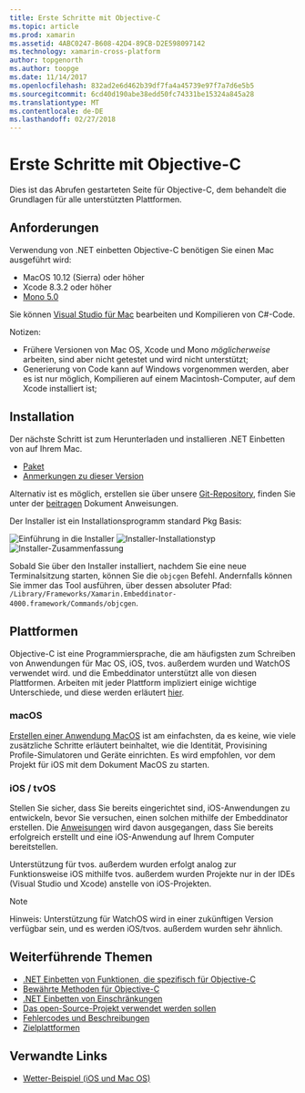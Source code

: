 ```yaml
---
title: Erste Schritte mit Objective-C
ms.topic: article
ms.prod: xamarin
ms.assetid: 4ABC0247-B608-42D4-89CB-D2E598097142
ms.technology: xamarin-cross-platform
author: topgenorth
ms.author: toopge
ms.date: 11/14/2017
ms.openlocfilehash: 832ad2e6d462b39df7fa4a45739e97f7a7d6e5b5
ms.sourcegitcommit: 6cd40d190abe38edd50fc74331be15324a845a28
ms.translationtype: MT
ms.contentlocale: de-DE
ms.lasthandoff: 02/27/2018
---
```

# <a name="getting-started-with-objective-c"></a>Erste Schritte mit Objective-C

Dies ist das Abrufen gestarteten Seite für Objective-C, dem behandelt die Grundlagen für alle unterstützten Plattformen.


## <a name="requirements"></a>Anforderungen

Verwendung von .NET einbetten Objective-C benötigen Sie einen Mac ausgeführt wird:

* MacOS 10.12 (Sierra) oder höher
* Xcode 8.3.2 oder höher
* [Mono 5.0](http://www.mono-project.com/download/)

Sie können [Visual Studio für Mac](https://www.visualstudio.com/vs/visual-studio-mac/) bearbeiten und Kompilieren von C#-Code.


Notizen:

* Frühere Versionen von Mac OS, Xcode und Mono _möglicherweise_ arbeiten, sind aber nicht getestet und wird nicht unterstützt;
* Generierung von Code kann auf Windows vorgenommen werden, aber es ist nur möglich, Kompilieren auf einem Macintosh-Computer, auf dem Xcode installiert ist;


## <a name="installation"></a>Installation

Der nächste Schritt ist zum Herunterladen und installieren .NET Einbetten von auf Ihrem Mac.

* [Paket](https://dl.xamarin.com/embeddinator/Xamarin.Embeddinator-4000-0.2.0.79.pkg)
* [Anmerkungen zu dieser Version](https://github.com/mono/Embeddinator-4000/tree/master/docs/releases)

Alternativ ist es möglich, erstellen sie über unsere [Git-Repository](https://github.com/mono/Embeddinator-4000/tree/objc), finden Sie unter der [beitragen](https://github.com/mono/Embeddinator-4000/blob/master/docs/Contributing.md) Dokument Anweisungen.

Der Installer ist ein Installationsprogramm standard Pkg Basis:

![Einführung in die Installer](images/install1.png)
![Installer-Installationstyp](images/install2.png)
![Installer-Zusammenfassung](images/install3.png)

Sobald Sie über den Installer installiert, nachdem Sie eine neue Terminalsitzung starten, können Sie die `objcgen` Befehl.
Andernfalls können Sie immer das Tool ausführen, über dessen absoluter Pfad: `/Library/Frameworks/Xamarin.Embeddinator-4000.framework/Commands/objcgen`.

## <a name="platforms"></a>Plattformen

Objective-C ist eine Programmiersprache, die am häufigsten zum Schreiben von Anwendungen für Mac OS, iOS, tvos. außerdem wurden und WatchOS verwendet wird. und die Embeddinator unterstützt alle von diesen Plattformen. Arbeiten mit jeder Plattform impliziert einige wichtige Unterschiede, und diese werden erläutert [hier](~/tools/dotnet-embedding/objective-c/platforms.md).

### <a name="macos"></a>macOS

[Erstellen einer Anwendung MacOS](~/tools/dotnet-embedding/get-started/objective-c/macos.md) ist am einfachsten, da es keine, wie viele zusätzliche Schritte erläutert beinhaltet, wie die Identität, Provisining Profile-Simulatoren und Geräte einrichten. Es wird empfohlen, vor dem Projekt für iOS mit dem Dokument MacOS zu starten.

### <a name="ios--tvos"></a>iOS / tvOS

Stellen Sie sicher, dass Sie bereits eingerichtet sind, iOS-Anwendungen zu entwickeln, bevor Sie versuchen, einen solchen mithilfe der Embeddinator erstellen. Die [Anweisungen](~/tools/dotnet-embedding/get-started/objective-c/ios.md) wird davon ausgegangen, dass Sie bereits erfolgreich erstellt und eine iOS-Anwendung auf Ihrem Computer bereitstellen.

Unterstützung für tvos. außerdem wurden erfolgt analog zur Funktionsweise iOS mithilfe tvos. außerdem wurden Projekte nur in der IDEs (Visual Studio und Xcode) anstelle von iOS-Projekten.

> [!NOTE]
> Hinweis: Unterstützung für WatchOS wird in einer zukünftigen Version verfügbar sein, und es werden iOS/tvos. außerdem wurden sehr ähnlich.


## <a name="further-reading"></a>Weiterführende Themen

* [.NET Einbetten von Funktionen, die spezifisch für Objective-C](~/tools/dotnet-embedding/objective-c/index.md)
* [Bewährte Methoden für Objective-C](~/tools/dotnet-embedding/objective-c/best-practices.md)
* [.NET Einbetten von Einschränkungen](~/tools/dotnet-embedding/limitations.md)
* [Das open-Source-Projekt verwendet werden sollen](https://github.com/mono/Embeddinator-4000/blob/master/docs/Contributing.md)
* [Fehlercodes und Beschreibungen](~/tools/dotnet-embedding/errors.md)
* [Zielplattformen](~/tools/dotnet-embedding/objective-c/platforms.md)


## <a name="related-links"></a>Verwandte Links

- [Wetter-Beispiel (iOS und Mac OS)](https://github.com/jamesmontemagno/embeddinator-weather)
